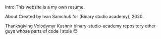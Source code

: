 Intro
This website is a my own resume.

About
Created by Ivan Samchuk for (Binary studio academy), 2020.

Thanksgiving
Volodymyr Kushnir
binary-studio-academy repository
other guys whose parts of code I stole 😊
